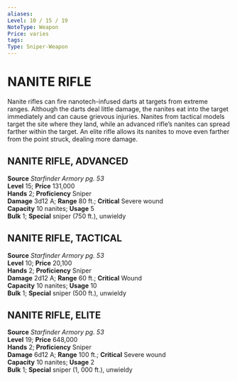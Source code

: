 ```yaml
---
aliases: 
Level: 10 / 15 / 19
NoteType: Weapon
Price: varies
tags: 
Type: Sniper-Weapon
---
```

# NANITE RIFLE
Nanite rifles can fire nanotech-infused darts at targets from extreme ranges. Although the darts deal little damage, the nanites eat into the target immediately and can cause grievous injuries. Nanites from tactical models target the site where they land, while an advanced rifle’s nanites can spread farther within the target. An elite rifle allows its nanites to move even farther from the point struck, dealing more damage.  

##  NANITE RIFLE, ADVANCED

**Source** _Starfinder Armory pg. 53_  
**Level** 15; **Price** 131,000  
**Hands** 2; **Proficiency** Sniper  
**Damage** 3d12 A; **Range** 80 ft.; **Critical** Severe wound  
**Capacity** 10 nanites; **Usage** 5  
**Bulk** 1; **Special** sniper (750 ft.), unwieldy

##  NANITE RIFLE, TACTICAL

**Source** _Starfinder Armory pg. 53_  
**Level** 10; **Price** 20,100  
**Hands** 2; **Proficiency** Sniper  
**Damage** 2d12 A; **Range** 60 ft.; **Critical** Wound  
**Capacity** 10 nanites; **Usage** 10  
**Bulk** 1; **Special** sniper (500 ft.), unwieldy

##  NANITE RIFLE, ELITE

**Source** _Starfinder Armory pg. 53_  
**Level** 19; **Price** 648,000  
**Hands** 2; **Proficiency** Sniper  
**Damage** 6d12 A; **Range** 100 ft.; **Critical** Severe wound  
**Capacity** 10 nanites; **Usage** 2  
**Bulk** 1; **Special** sniper (1, 000 ft.), unwieldy
